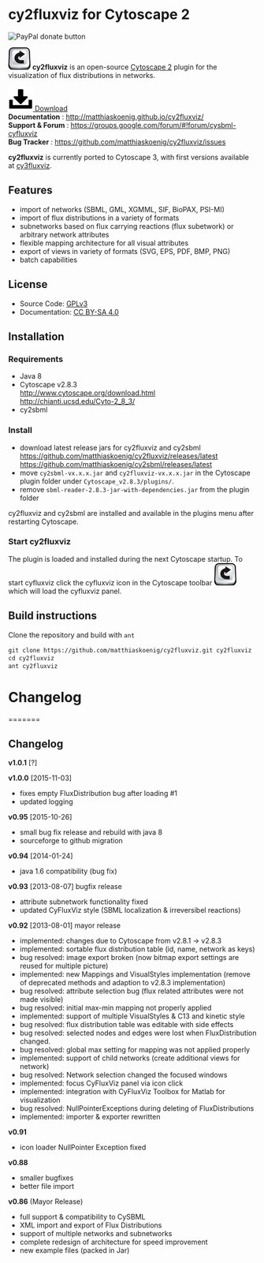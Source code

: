 # cy2fluxviz for Cytoscape 2
<div align="right>
<a href="https://www.paypal.com/cgi-bin/webscr?cmd=_s-xclick&amp;hosted_button_id=RYHNRJFBMWD5N" title="Donate to this project using Paypal"><img src="https://img.shields.io/badge/paypal-donate-yellow.svg" alt="PayPal donate button" /></a>
</div>

![alt tag](docs/images/logo-cyfluxviz.png) **cy2fluxviz** is an open-source [Cytoscape 2](http://www.cytoscape.org) plugin for the visualization of flux distributions in networks. 

[![Download](docs/images/icon-download.png) Download](https://github.com/matthiaskoenig/cy2fluxviz/releases/latest)  
**Documentation** : http://matthiaskoenig.github.io/cy2fluxviz/  
**Support & Forum** : https://groups.google.com/forum/#!forum/cysbml-cyfluxviz  
**Bug Tracker** : https://github.com/matthiaskoenig/cy2fluxviz/issues  

**cy2fluxviz** is currently ported to Cytoscape 3, with first versions available at [cy3fluxviz](https://github.com/matthiaskoenig/cy3fluxviz).

## Features
* import of networks (SBML, GML, XGMML, SIF, BioPAX, PSI-MI)
* import of flux distributions in a variety of formats
* subnetworks based on flux carrying reactions (flux subetwork)
  or arbitrary network attributes
* flexible mapping architecture for all visual attributes
* export of views in variety of formats (SVG, EPS, PDF, BMP, PNG)
* batch capabilities

## License
* Source Code: [GPLv3](http://opensource.org/licenses/GPL-3.0)
* Documentation: [CC BY-SA 4.0](http://creativecommons.org/licenses/by-sa/4.0/)

## Installation
### Requirements
* Java 8
* Cytoscape v2.8.3  
    http://www.cytoscape.org/download.html  
    http://chianti.ucsd.edu/Cyto-2_8_3/
* cy2sbml

### Install
* download latest release jars for cy2fluxviz and cy2sbml  
    https://github.com/matthiaskoenig/cy2fluxviz/releases/latest  
    https://github.com/matthiaskoenig/cy2sbml/releases/latest
* move `cy2sbml-vx.x.x.jar` and `cy2fluxviz-vx.x.x.jar` in the Cytoscape plugin folder under `Cytoscape_v2.8.3/plugins/`.  
* remove `sbml-reader-2.8.3-jar-with-dependencies.jar` from the plugin folder

cy2fluxviz and cy2sbml are installed and available in the plugins menu after restarting Cytoscape.

### Start cy2fluxviz
The plugin is loaded and installed during the next Cytoscape startup. To start cyfluxviz click the cyfluxviz icon in the Cytoscape toolbar ![CyFluxViz logo](/images/logo-cyfluxviz.png) which will load the cyfluxviz panel.

## Build instructions
Clone the repository and build with `ant`
```
git clone https://github.com/matthiaskoenig/cy2fluxviz.git cy2fluxviz
cd cy2fluxviz
ant cy2fluxviz
```

# Changelog
=======
## Changelog
**v1.0.1** [?]

**v1.0.0** [2015-11-03]
- fixes empty FluxDistribution bug after loading #1
- updated logging

**v0.95** [2015-10-26]
- small bug fix release and rebuild with java 8
- sourceforge to github migration

**v0.94** [2014-01-24]
- java 1.6 compatibility (bug fix)

**v0.93** [2013-08-07] bugfix release
- attribute subnetwork functionality fixed
- updated CyFluxViz style (SBML localization & irreversibel reactions)

**v0.92** [2013-08-01] mayor release
- implemented: changes due to Cytoscape from v2.8.1 -> v2.8.3
- implemented: sortable flux distribution table (id, name, network as keys)
- bug resolved: image export broken (now bitmap export settings are reused for multiple picture)
- implemented: new Mappings and VisualStyles implementation 
				(remove of deprecated methods and adaption to v2.8.3 implementation)
- bug resolved: attribute selection bug (flux related attributes were not made visible)
- bug resolved: initial max-min mapping not properly applied
- implemented: support of multiple VisualStyles & C13 and kinetic style
- bug resolved: flux distribution table was editable with side effects
- bug resolved: selected nodes and edges were lost when FluxDistribution changed.
- bug resolved: global max setting for mapping was not applied properly
- implemented: support of child networks (create additional views for network)
- bug resolved: Network selection changed the focused windows
- implemented: focus CyFluxViz panel via icon click
- implemented: integration with CyFluxViz Toolbox for Matlab for visualization
- bug resolved: NullPointerExceptions during deleting of FluxDistributions 
- implemented: importer & exporter rewritten 

**v0.91**
- icon loader NullPointer Exception fixed

**v0.88**
- smaller bugfixes
- better file import

**v0.86** (Mayor Release)
- full support & compatibility to CySBML
- XML import and export of Flux Distributions
- support of multiple networks and subnetworks
- complete redesign of architecture for speed improvement 
- new example files (packed in Jar)
